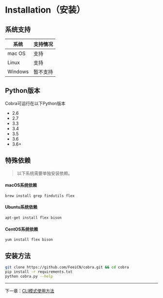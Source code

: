 # Installation（安装）

## 系统支持

|系统|支持情况|
|---|---|
| mac OS | 支持 |
| Linux | 支持 |
| Windows | 暂不支持 |

## Python版本
Cobra可运行在以下Python版本
  - 2.6
  - 2.7
  - 3.3
  - 3.4
  - 3.5
  - 3.6
  - 3.6+

## 特殊依赖
> 以下系统需要单独安装依赖。

#### macOS系统依赖
```
brew install grep findutils flex
```

#### Ubuntu系统依赖
```
apt-get install flex bison
```

#### CentOS系统依赖
```
yum install flex bison
```

## 安装方法
```bash
git clone https://github.com/FeeiCN/cobra.git && cd cobra
pip install -r requirements.txt
python cobra.py --help
```

---
下一章：[CLI模式使用方法](http://cobra.feei.cn/cli)

